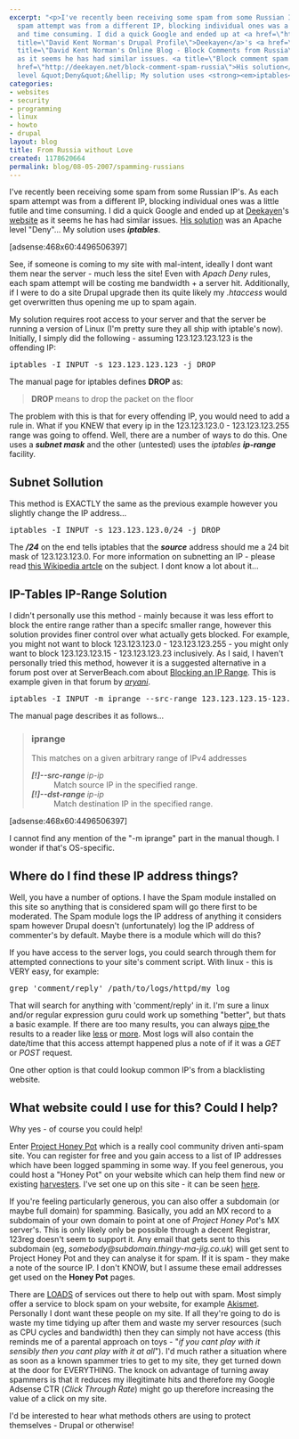 ```yaml
---
excerpt: "<p>I've recently been receiving some spam from some Russian IP's. As each
  spam attempt was from a different IP, blocking individual ones was a little futile
  and time consuming. I did a quick Google and ended up at <a href=\"http://drupal.org/user/972\"
  title=\"David Kent Norman's Drupal Profile\">Deekayen</a>'s <a href=\"http://deekayen.net/\"
  title=\"David Kent Norman's Online Blog - Block Comments from Russia\">website</a>
  as it seems he has had similar issues. <a title=\"Block comment spam from Russia\"
  href=\"http://deekayen.net/block-comment-spam-russia\">His solution</a> was an Apache
  level &quot;Deny&quot;&hellip; My solution uses <strong><em>iptables</em></strong>.</p>\r\n"
categories:
- websites
- security
- programming
- linux
- howto
- drupal
layout: blog
title: From Russia without Love
created: 1178620664
permalink: blog/08-05-2007/spamming-russians
---
```

<p>I've recently been receiving some spam from some Russian IP's. As each spam attempt was from a different IP, blocking individual ones was a little futile and time consuming. I did a quick Google and ended up at <a href="http://drupal.org/user/972" title="David Kent Norman's Drupal Profile">Deekayen</a>'s <a href="http://deekayen.net/" title="David Kent Norman's Online Blog - Block Comments from Russia">website</a> as it seems he has had similar issues. <a title="Block comment spam from Russia" href="http://deekayen.net/block-comment-spam-russia">His solution</a> was an Apache level &quot;Deny&quot;&hellip; My solution uses <strong><em>iptables</em></strong>.</p>
<!--break-->
<p>[adsense:468x60:4496506397]</p>
<p>See, if someone is coming to my site with mal-intent, ideally I dont want them near the server - much less the site! Even with <em>Apach Deny</em> rules, each spam attempt will be costing me bandwidth + a server hit. Additionally, if I were to do a site Drupal upgrade then its quite likely my <em>.htaccess</em> would get overwritten thus opening me up to spam again.</p>
<p>My solution requires root access to your server and that the server be running a version of Linux (I'm pretty sure they all ship with iptable's now). Initially, I simply did the following - assuming 123.123.123.123 is the offending IP:</p>
<pre language="bash">
iptables -I INPUT -s 123.123.123.123 -j DROP
</pre>
<p>The manual page for iptables defines <strong>DROP </strong>as:</p>
<blockquote>
<p><strong>DROP </strong>means to drop the packet on the floor</p>
</blockquote>
<p>The problem with this is that for every offending IP, you would need to add a rule in. What if you KNEW that every ip in the 123.123.123.0 - 123.123.123.255 range was going to offend. Well, there are a number of ways to do this. One uses a <strong><em>subnet mask</em></strong> and the other (untested) uses the <em>iptables</em> <strong><em>ip-range</em></strong> facility.</p>
<h2>Subnet Sollution</h2>
<p>This method is EXACTLY the same as the previous example however you slightly change the IP address&hellip;</p>
<pre language="bash">
iptables -I INPUT -s 123.123.123.0/24 -j DROP
</pre>
<p>The <em><strong>/24</strong></em> on the end tells iptables that the <em><strong>source</strong></em> address should me a 24 bit mask of 123.123.123.0. For more information on subnetting an IP - please read <a href="http://en.wikipedia.org/wiki/Subnetwork" title="Subnetwork Article">this Wikipedia artcle</a> on the subject. I dont know a lot about it&hellip;</p>
<h2>IP-Tables IP-Range Solution</h2>
<p>I didn't personally use this method - mainly because it was less effort to block the entire range rather than a specifc smaller range, however this solution provides finer control over what actually gets blocked. For example, you might not want to block 123.123.123.0 - 123.123.123.255 - you might only want to block 123.123.123.15 - 123.123.123.23 inclusively. As I said, I haven't personally tried this method, however it is a suggested alternative in a forum post over at ServerBeach.com about <a href="http://forums.serverbeach.com/showthread.php?t=5075#post29691">Blocking an IP Range</a>. This is example given in that forum by <em><a href="http://forums.serverbeach.com/member.php?u=2087">aryani</a></em>.</p>
<pre language="bash">
iptables -I INPUT -m iprange --src-range 123.123.123.15-123.123.123.23 -j DROP
</pre>
<p>The manual page describes it as follows&hellip;</p>
<blockquote>
<h3>iprange</h3>
<p>This matches on a given arbitrary range of IPv4 addresses</p>
<dl> <dt><strong><em>[!]--src-range </em></strong><em>ip-ip</em></dt> <dd>Match source IP in the specified range.</dd> <dt><em><strong>[!]--dst-range </strong>ip-ip</em></dt> <dd>Match destination IP in the specified range.</dd> </dl></blockquote>
<p>[adsense:468x60:4496506397]</p>
<p>I cannot find any mention of the &quot;-m iprange&quot; part in the manual though. I wonder if that's OS-specific.</p>
<h2>Where do I find these IP address things?</h2>
<p>Well, you have a number of options. I have the Spam module installed on this site so anything that is considered spam will go there first to be moderated. The Spam module logs the IP address of anything it considers spam however Drupal doesn't (unfortunately) log the IP address of commenter's by default. Maybe there is a module which will do this?</p>
<p>If you have access to the server logs, you could search through them for attempted connections to your site's comment script. With linux - this is VERY easy, for example:</p>
<pre language="bash">
grep 'comment/reply' /path/to/logs/httpd/my_log
</pre>
<p>That will search for anything with 'comment/reply' in it. I'm sure a linux and/or regular expression guru could work up something &quot;better&quot;, but thats a basic example. If there are too many results, you can always <a href="http://www.linfo.org/pipe.html">pipe </a>the results to a reader like <a href="http://unixhelp.ed.ac.uk/CGI/man-cgi?less">less</a> or <a href="http://unixhelp.ed.ac.uk/CGI/man-cgi?more">more</a>. Most logs will also contain the date/time that this access attempt happened plus a note of if it was a <em>GET</em> or <em>POST</em> request.</p>
<p>One other option is that could lookup common IP's from a blacklisting website.</p>
<h2>What website could I use for this? Could I help?</h2>
<p>Why yes - of course you could help!</p>
<p>Enter <a title="Project Honey Pot" href="http://www.projecthoneypot.org/">Project Honey Pot</a> which is a really cool community driven anti-spam site. You can register for free and you gain access to a list of IP addresses which have been logged spamming in some way. If you feel generous, you could host a &quot;Honey Pot&quot; on your website which can help them find new or existing <a href="http://en.wikipedia.org/wiki/E-mail_address_harvesting" title="Email Address Harvesting">harvesters</a>. I've set one up on this site - it can be seen <a href="/witness.php" title="Honey Pot">here</a>.</p>
<p>If you're feeling particularly generous, you can also offer a subdomain (or maybe full domain) for spamming. Basically, you add an MX record to a subdomain of your own domain to point at one of <em>Project Honey Pot</em>'s MX server's. This is only likely only be possible through a decent Registrar, 123reg doesn't seem to support it. Any email that gets sent to this subdomain (eg, <em>somebody@subdomain.thingy-ma-jig.co.uk</em>) will get sent to Project Honey Pot and they can analyse it for spam. If it is spam - they make a note of the source IP. I don't KNOW, but I assume these email addresses get used on the <strong>Honey Pot</strong> pages.</p>
<p>There are <u>LOADS</u> of services out there to help out with spam. Most simply offer a service to block spam on your website, for example <a href="http://akismet.com/">Akismet</a>. Personally I dont want these people on my site. If all they're going to do is waste my time tidying up after them and waste my server resources (such as CPU cycles and bandwidth) then they can simply not have access (this reminds me of a parental approach on toys - &quot;<em>if you cant play with it sensibly then you cant play with it at all</em>&quot;). I'd much rather a situation where as soon as a known spammer tries to get to my site, they get turned down at the door for EVERYTHING. The knock on advantage of turning away spammers is that it reduces my illegitimate hits and therefore my Google Adsense CTR (<em>Click Through Rate</em>) might go up therefore increasing the value of a click on my site.</p>
<p>I'd be interested to hear what methods others are using to protect themselves - Drupal or otherwise!</p>
